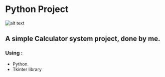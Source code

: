 # Python Project
![alt text](https://d1fmx1rbmqrxrr.cloudfront.net/zdnet/i/edit/ne/2021/09/Python%20(2).jpg)

## A simple Calculator system project, done by me.

### Using :
 - Python.
 - Tkinter library

